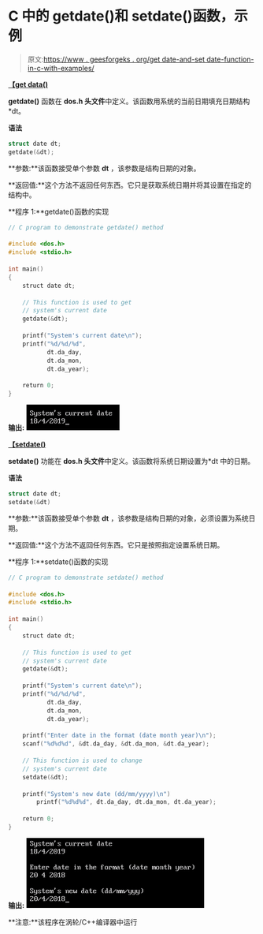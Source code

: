# C 中的 getdate()和 setdate()函数，示例

> 原文:[https://www . geesforgeks . org/get date-and-set date-function-in-c-with-examples/](https://www.geeksforgeeks.org/getdate-and-setdate-function-in-c-with-examples/)

**<u>【get data()</u>**

**getdate()** 函数在 **dos.h 头文件**中定义。该函数用系统的当前日期填充日期结构*dt。

**语法**

```cpp
struct date dt;
getdate(&dt);

```

**参数:**该函数接受单个参数 **dt** ，该参数是结构日期的对象。

**返回值:**这个方法不返回任何东西。它只是获取系统日期并将其设置在指定的结构中。

**程序 1:**getdate()函数的实现

```cpp
// C program to demonstrate getdate() method

#include <dos.h>
#include <stdio.h>

int main()
{
    struct date dt;

    // This function is used to get
    // system's current date
    getdate(&dt);

    printf("System's current date\n");
    printf("%d/%d/%d",
           dt.da_day,
           dt.da_mon,
           dt.da_year);

    return 0;
}
```

**输出:**
![](img/e5bf509c088cc721c4249abea3c600cb.png)

**<u>【setdate()</u>**

**setdate()** 功能在 **dos.h 头文件**中定义。该函数将系统日期设置为*dt 中的日期。

**语法**

```cpp
struct date dt;
setdate(&dt)

```

**参数:**该函数接受单个参数 **dt** ，该参数是结构日期的对象，必须设置为系统日期。

**返回值:**这个方法不返回任何东西。它只是按照指定设置系统日期。

**程序 1:**setdate()函数的实现

```cpp
// C program to demonstrate setdate() method

#include <dos.h>
#include <stdio.h>

int main()
{
    struct date dt;

    // This function is used to get
    // system's current date
    getdate(&dt);

    printf("System's current date\n");
    printf("%d/%d/%d",
           dt.da_day,
           dt.da_mon,
           dt.da_year);

    printf("Enter date in the format (date month year)\n");
    scanf("%d%d%d", &dt.da_day, &dt.da_mon, &dt.da_year);

    // This function is used to change
    // system's current date
    setdate(&dt);

    printf("System's new date (dd/mm/yyyy)\n")
        printf("%d%d%d", dt.da_day, dt.da_mon, dt.da_year);

    return 0;
}
```

**输出:**
![](img/c4bf10096056f611ae71700ffd91e869.png)

**注意:**该程序在涡轮/C++编译器中运行